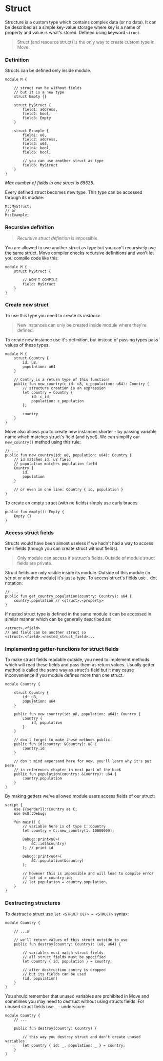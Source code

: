 # Struct

Structure is a custom type which contains complex data (or no data). It can be described as a simple key-value storage where key is a name of property and value is what's stored. Defined using keyword `struct`.

> Struct (and resource struct) is the only way to create custom type in Move.

### Definition

Structs can be defined only inside module.

```Move
module M {

    // struct can be without fields
    // but it is a new type
    struct Empty {}

    struct MyStruct {
        field1: address,
        field2: bool,
        field3: Empty
    }

    struct Example {
        field1: u8,
        field2: address,
        field3: u64,
        field4: bool,
        field5: bool,

        // you can use another struct as type
        field6: MyStruct
    }
}
```
*Max number of fields in one struct is 65535*.

Every defined struct becomes new type. This type can be accessed through its module:
```
M::MyStruct;
// or
M::Example;
```

### Recursive definition

> *Recursive struct definition* is impossible.

You are allowed to use another struct as type but you can't recursively use the same struct. Move compiler checks recursive definitions and won't let you compile code like this:

```Move
module M {
    struct MyStruct {

        // WON'T COMPILE
        field: MyStruct
    }
}
```

### Create new struct

To use this type you need to create its *instance*.

>New instances can only be created inside module where they're defined.

To create new instance use it's definition, but instead of passing types pass values of these types:

```Move
module M {
    struct Country {
        id: u8,
        population: u64
    }

    // Contry is a return type of this function!
    public fun new_country(c_id: u8, c_population: u64): Country {
        // structure creation is an expression
        let country = Country {
            id: c_id,
            population: c_population
        };

        country
    }
}
```

Move also allows you to create new instances shorter - by passing variable name which matches struct's field (and type!). We can simplify our `new_country()` method using this rule:

```Move
// ...
public fun new_country(id: u8, population: u64): Country {
    // id matches id: u8 field
    // population matches population field
    Country {
        id,
        population
    }

    // or even in one line: Country { id, population }
}
```

To create an empty struct (with no fields) simply use curly braces:

```Move
public fun empty(): Empty {
    Empty {}
}
```

### Access struct fields

Structs would have been almost useless if we hadn't had a way to access their fields (though you can create struct without fields).

> Only module can access it's struct's fields. Outside of module struct fields are private.

Struct fields are only visible inside its module. Outside of this module (in script or another module) it's just a type. To access struct's fields use `.` dot notation:

```Move
// ...
public fun get_country_population(country: Country): u64 {
    country.population // <struct>.<property>
}
```

If nested struct type is defined in the same module it can be accessed in similar manner which can be generally described as:

```Move
<struct>.<field>
// and field can be another struct so
<struct>.<field>.<nested_struct_field>...
```

### Implementing getter-functions for struct fields

To make struct fields readable outside, you need to implement methods which will read these fields and pass them as return values. Usually getter method is called the same way as struct's field but it may cause inconvenience if you module defines more than one struct.

```Move
module Country {

    struct Country {
        id: u8,
        population: u64
    }

    public fun new_country(id: u8, population: u64): Country {
        Country {
            id, population
        }
    }

    // don't forget to make these methods public!
    public fun id(country: &Country): u8 {
        country.id
    }

    // don't mind ampersand here for now. you'll learn why it's put here
    // in references chapter in next part of the book
    public fun population(country: &Country): u64 {
        country.population
    }
}
```

By making getters we've allowed module users access fields of our struct:

```Move
script {
    use {{sender}}::Country as C;
    use 0x0::Debug;

    fun main() {
        // variable here is of type C::Country
        let country = C::new_country(1, 10000000);

        Debug::print<u8>(
            &C::id(&country)
        ); // print id

        Debug::print<u64>(
            &C::population(&country)
        );

        // however this is impossible and will lead to compile error
        // let id = country.id;
        // let population = country.population.
    }
}
```

### Destructing structures

To *destruct* a struct use `let <STRUCT DEF> = <STRUCT>` syntax:

```Move
module Country {

    // ...s

    // we'll return values of this struct outside to use
    public fun destroy(country: Country): (u8, u64) {

        // variables must match struct fields
        // all struct fields must be specified
        let Country { id, population } = country;

        // after destruction contry is dropped
        // but its fields can be used
        (id, population)
    }
}
```

You should remember that unused variables are prohibited in Move and sometimes you may need to destruct without using structs fields. For unused struct fields use `_` - underscore:

```Move
module Country {
    // ...

    public fun destroy(country: Country) {

        // this way you destroy struct and don't create unused variables
        let Country { id: _, population: _ } = country;
    }
}
```

